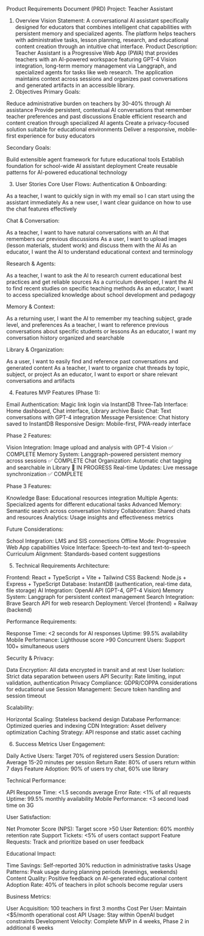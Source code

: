 Product Requirements Document (PRD)
Project: Teacher Assistant
1. Overview
Vision Statement:
A conversational AI assistant specifically designed for educators that combines intelligent chat capabilities with persistent memory and specialized agents. The platform helps teachers with administrative tasks, lesson planning, research, and educational content creation through an intuitive chat interface.
Product Description:
Teacher Assistant is a Progressive Web App (PWA) that provides teachers with an AI-powered workspace featuring GPT-4 Vision integration, long-term memory management via Langgraph, and specialized agents for tasks like web research. The application maintains context across sessions and organizes past conversations and generated artifacts in an accessible library.
2. Objectives
Primary Goals:

Reduce administrative burden on teachers by 30-40% through AI assistance
Provide persistent, contextual AI conversations that remember teacher preferences and past discussions
Enable efficient research and content creation through specialized AI agents
Create a privacy-focused solution suitable for educational environments
Deliver a responsive, mobile-first experience for busy educators

Secondary Goals:

Build extensible agent framework for future educational tools
Establish foundation for school-wide AI assistant deployment
Create reusable patterns for AI-powered educational technology

3. User Stories
Core User Flows:
Authentication & Onboarding:

As a teacher, I want to quickly sign in with my email so I can start using the assistant immediately
As a new user, I want clear guidance on how to use the chat features effectively

Chat & Conversation:

As a teacher, I want to have natural conversations with an AI that remembers our previous discussions
As a user, I want to upload images (lesson materials, student work) and discuss them with the AI
As an educator, I want the AI to understand educational context and terminology

Research & Agents:

As a teacher, I want to ask the AI to research current educational best practices and get reliable sources
As a curriculum developer, I want the AI to find recent studies on specific teaching methods
As an educator, I want to access specialized knowledge about school development and pedagogy

Memory & Context:

As a returning user, I want the AI to remember my teaching subject, grade level, and preferences
As a teacher, I want to reference previous conversations about specific students or lessons
As an educator, I want my conversation history organized and searchable

Library & Organization:

As a user, I want to easily find and reference past conversations and generated content
As a teacher, I want to organize chat threads by topic, subject, or project
As an educator, I want to export or share relevant conversations and artifacts

4. Features
MVP Features (Phase 1):

Email Authentication: Magic link login via InstantDB
Three-Tab Interface: Home dashboard, Chat interface, Library archive
Basic Chat: Text conversations with GPT-4 integration
Message Persistence: Chat history saved to InstantDB
Responsive Design: Mobile-first, PWA-ready interface

Phase 2 Features:

Vision Integration: Image upload and analysis with GPT-4 Vision ✅ COMPLETE
Memory System: Langgraph-powered persistent memory across sessions ✅ COMPLETE
Chat Organization: Automatic chat tagging and searchable in Library 🔄 IN PROGRESS
Real-time Updates: Live message synchronization ✅ COMPLETE

Phase 3 Features:

Knowledge Base: Educational resources integration
Multiple Agents: Specialized agents for different educational tasks
Advanced Memory: Semantic search across conversation history
Collaboration: Shared chats and resources
Analytics: Usage insights and effectiveness metrics

Future Considerations:

School Integration: LMS and SIS connections
Offline Mode: Progressive Web App capabilities
Voice Interface: Speech-to-text and text-to-speech
Curriculum Alignment: Standards-based content suggestions

5. Technical Requirements
Architecture:

Frontend: React + TypeScript + Vite + Tailwind CSS
Backend: Node.js + Express + TypeScript
Database: InstantDB (authentication, real-time data, file storage)
AI Integration: OpenAI API (GPT-4, GPT-4 Vision)
Memory System: Langgraph for persistent context management
Search Integration: Brave Search API for web research
Deployment: Vercel (frontend) + Railway (backend)

Performance Requirements:

Response Time: <2 seconds for AI responses
Uptime: 99.5% availability
Mobile Performance: Lighthouse score >90
Concurrent Users: Support 100+ simultaneous users

Security & Privacy:

Data Encryption: All data encrypted in transit and at rest
User Isolation: Strict data separation between users
API Security: Rate limiting, input validation, authentication
Privacy Compliance: GDPR/COPPA considerations for educational use
Session Management: Secure token handling and session timeout

Scalability:

Horizontal Scaling: Stateless backend design
Database Performance: Optimized queries and indexing
CDN Integration: Asset delivery optimization
Caching Strategy: API response and static asset caching

6. Success Metrics
User Engagement:

Daily Active Users: Target 70% of registered users
Session Duration: Average 15-20 minutes per session
Return Rate: 80% of users return within 7 days
Feature Adoption: 90% of users try chat, 60% use library

Technical Performance:

API Response Time: <1.5 seconds average
Error Rate: <1% of all requests
Uptime: 99.5% monthly availability
Mobile Performance: <3 second load time on 3G

User Satisfaction:

Net Promoter Score (NPS): Target score >50
User Retention: 60% monthly retention rate
Support Tickets: <5% of users contact support
Feature Requests: Track and prioritize based on user feedback

Educational Impact:

Time Savings: Self-reported 30% reduction in administrative tasks
Usage Patterns: Peak usage during planning periods (evenings, weekends)
Content Quality: Positive feedback on AI-generated educational content
Adoption Rate: 40% of teachers in pilot schools become regular users

Business Metrics:

User Acquisition: 100 teachers in first 3 months
Cost Per User: Maintain <$5/month operational cost
API Usage: Stay within OpenAI budget constraints
Development Velocity: Complete MVP in 4 weeks, Phase 2 in additional 6 weeks